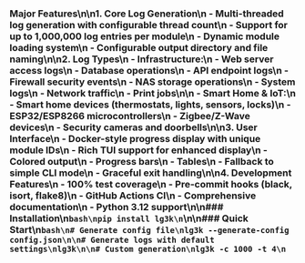 ### Major Features\n\n1. Core Log Generation\n   - Multi-threaded log generation with configurable thread count\n   - Support for up to 1,000,000 log entries per module\n   - Dynamic module loading system\n   - Configurable output directory and file naming\n\n2. Log Types\n   - Infrastructure:\n     - Web server access logs\n     - Database operations\n     - API endpoint logs\n     - Firewall security events\n     - NAS storage operations\n     - System logs\n     - Network traffic\n     - Print jobs\n\n   - Smart Home & IoT:\n     - Smart home devices (thermostats, lights, sensors, locks)\n     - ESP32/ESP8266 microcontrollers\n     - Zigbee/Z-Wave devices\n     - Security cameras and doorbells\n\n3. User Interface\n   - Docker-style progress display with unique module IDs\n   - Rich TUI support for enhanced display\n     - Colored output\n     - Progress bars\n     - Tables\n   - Fallback to simple CLI mode\n   - Graceful exit handling\n\n4. Development Features\n   - 100% test coverage\n   - Pre-commit hooks (black, isort, flake8)\n   - GitHub Actions CI\n   - Comprehensive documentation\n   - Python 3.12 support\n\n### Installation\n```bash\npip install lg3k\n```\n\n### Quick Start\n```bash\n# Generate config file\nlg3k --generate-config config.json\n\n# Generate logs with default settings\nlg3k\n\n# Custom generation\nlg3k -c 1000 -t 4\n```
